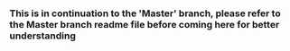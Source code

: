 ### This is in continuation to the 'Master' branch, please refer to the Master branch readme file before coming here for better understanding
